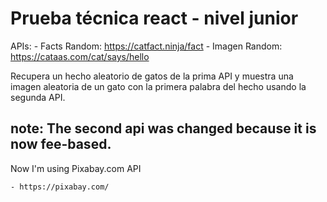 # Prueba técnica react - nivel junior

APIs:
    - Facts Random: https://catfact.ninja/fact
    - Imagen Random: https://cataas.com/cat/says/hello

Recupera un hecho aleatorio de gatos de la prima API y muestra una imagen aleatoria de un gato con la primera palabra del hecho usando la segunda API.

## note: The second api was changed because it is now fee-based.

Now I'm using Pixabay.com API

    - https://pixabay.com/

